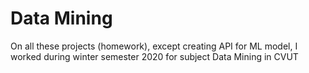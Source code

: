 # Data Mining
On all these projects (homework), except creating API for ML model, I worked during winter semester 2020 for subject Data Mining in CVUT
